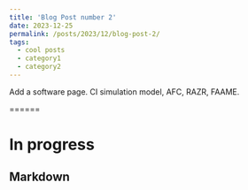 ```yaml
---
title: 'Blog Post number 2'
date: 2023-12-25
permalink: /posts/2023/12/blog-post-2/
tags:
  - cool posts
  - category1
  - category2
---
```


Add a software page. CI simulation model, AFC, RAZR, FAAME.


======

In progress
======

Markdown
------

